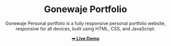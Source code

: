 <div align="center">

# Gonewaje Portfolio

Gonewaje Personal portfolio is a fully responsive personal portfolio website, responsive for all devices, built using HTML, CSS, and JavaScript.

 <a href="https://gonewaje.github.io/Portfolio/"><strong>➥ Live Demo</strong></a> 
 
 </div>
